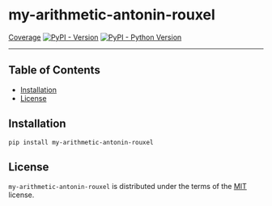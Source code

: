 # my-arithmetic-antonin-rouxel

[Coverage](https://gitlab.univ-lr.fr/arouxel/my-arithmetic-antonin-rouxel/badges/main/coverage.svg)
[![PyPI - Version](https://img.shields.io/pypi/v/my-arithmetic-antonin-rouxel.svg)](https://pypi.org/project/my-arithmetic-antonin-rouxel)
[![PyPI - Python Version](https://img.shields.io/pypi/pyversions/my-arithmetic-antonin-rouxel.svg)](https://pypi.org/project/my-arithmetic-antonin-rouxel)

-----

## Table of Contents

- [Installation](#installation)
- [License](#license)

## Installation

```console
pip install my-arithmetic-antonin-rouxel
```

## License

`my-arithmetic-antonin-rouxel` is distributed under the terms of the [MIT](https://spdx.org/licenses/MIT.html) license.
